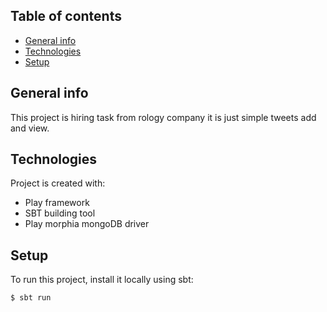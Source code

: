 ## Table of contents
* [General info](#general-info)
* [Technologies](#technologies)
* [Setup](#setup)

## General info
This project is hiring task from rology company it is just simple tweets add and view.
	
## Technologies
Project is created with:
* Play framework
* SBT building tool
* Play morphia mongoDB driver
	
## Setup
To run this project, install it locally using sbt:

```
$ sbt run
```
